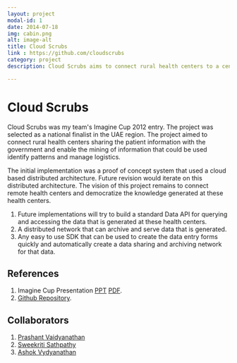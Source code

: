 ```yaml
---
layout: project
modal-id: 1
date: 2014-07-18
img: cabin.png
alt: image-alt
title: Cloud Scrubs
link : https://github.com/cloudscrubs
category: project
description: Cloud Scrubs aims to connect rural health centers to a central system to mine the health data and allow governments to take proactive steps to avoid, reduce medical conditions in a population.

---
```

# Cloud Scrubs

Cloud Scrubs was my team's Imagine Cup 2012 entry. The project was selected as a national finalist in the UAE region. The project aimed to connect rural health centers sharing the patient information with the government and enable the mining of information that could be used identify patterns and manage logistics.

The initial implementation was a proof of concept system that used a cloud based distributed architecture. Future revision would iterate on this distributed architecture. The vision of this project remains to connect remote health centers and democratize the knowledge generated at these health centers.

1. Future implementations will try to build a standard Data API for querying and accessing the data that is generated at these health centers.
2. A distributed network that can archive and serve data that is generated.
3. Any easy to use SDK that can be used to create the data entry forms quickly and automatically create a data sharing and archiving network for that data.

## References

1. Imagine Cup Presentation [PPT](http://bit.ly/cloudscrubsppt) [PDF](http://bit.ly/cloudscrubspdf).
2. [Github Repository](https://github.com/cloudscrubs).

## Collaborators

1. [Prashant Vaidyanathan](https://twitter.com/vprashant1)
2. [Sweekriti Sathpathy](https://twitter.com/SweekritiS)
3. [Ashok Vydyanathan](https://twitter.com/ashoksv)
